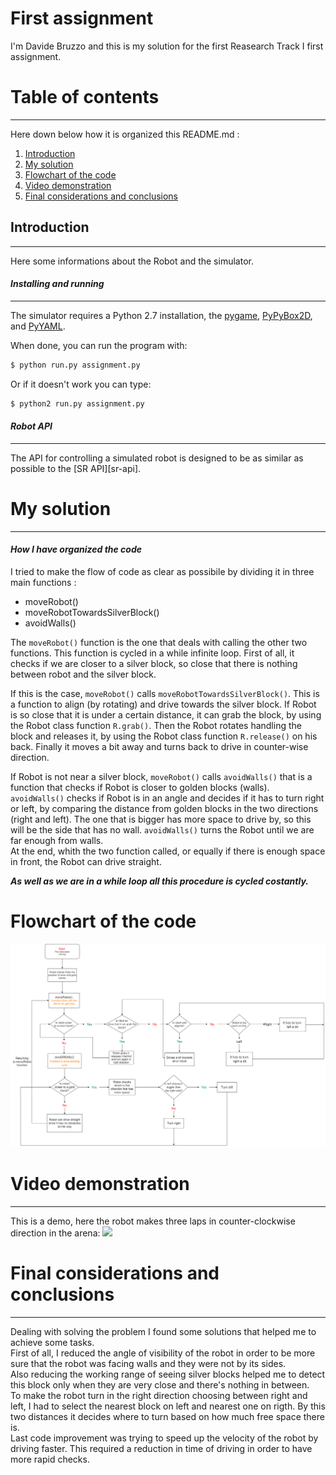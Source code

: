 First assignment
================================
I'm Davide Bruzzo and this is my solution for the first Reasearch Track I first assignment.

# Table of contents
****************************
Here down below how it is organized this README.md :

1. [Introduction](#introduction)
2. [My solution](#solution)
3. [Flowchart of the code](#flowchart)
4. [Video demonstration](#video)
5. [Final considerations and conclusions](#issues)

## Introduction <a name="introduction"></a>
-----------------------------
Here some informations about the Robot and the simulator.

#### *Installing and running* 
-----------------------------
 
The simulator requires a Python 2.7 installation, the [pygame](http://pygame.org/), [PyPyBox2D](https://pypi.python.org/pypi/pypybox2d/2.1-r331), and [PyYAML](https://pypi.python.org/pypi/PyYAML/).


When done, you can run the program with:

```bash
$ python run.py assignment.py
```
Or if it doesn't work you can type:


```bash
$ python2 run.py assignment.py
```
#### *Robot API*
---------

The API for controlling a simulated robot is designed to be as similar as possible to the [SR API][sr-api].

# My solution <a name="solution"></a>
------------------------------------------------

#### *How I have organized the code* 

I tried to make the flow of code as clear as possibile by dividing it in three main functions :

- moveRobot()
- moveRobotTowardsSilverBlock()
- avoidWalls()

The ```moveRobot()``` function is the one that deals with calling the other two functions. This function is cycled in a while infinite loop. 
First of all, it checks if we are closer to a silver block, so close that there is nothing between robot and the silver block.

If this is the case, ```moveRobot()``` calls ```moveRobotTowardsSilverBlock()```. This is a function to align (by rotating) and drive towards the silver block. If Robot is so close that it is under a certain distance, it can grab the block, by using the Robot class function ```R.grab()```. Then the Robot rotates handling the block and releases it, by using the Robot class function ```R.release()``` on his back. Finally it moves a bit away and turns back to drive in counter-wise direction.  

If Robot is not near a silver block,  ```moveRobot()``` calls ```avoidWalls()``` that is a function that checks if Robot is closer to golden blocks (walls). ```avoidWalls()``` checks if Robot is in an angle and decides if it has to turn right or left, by comparing the distance from golden blocks in the two directions (right and left). The one that is bigger has more space to drive by, so this will be the side that has no wall.  ```avoidWalls()``` turns the Robot until we are far enough from walls.  
At the end, whith the two function called, or equally if there is enough space in front, the Robot can drive straight.  

***As well as we are in a while loop all this procedure is cycled costantly.***

# Flowchart of the code <a name="flowchart"></a>

<p align="center">
<img src="https://github.com/davidebruzzo/ResTrack/blob/main/Flowchart.drawio.png" width="900" />
<p>

 # Video demonstration <a name="video"></a>
------------------------------------------------  
 This is a demo, here the robot makes three laps in counter-clockwise direction in the arena:
 [![](https://img.youtube.com/vi/wOrfuieJfaU/0.jpg)](https://www.youtube.com/watch?v=wOrfuieJfaU)
 
 # Final considerations and conclusions <a name="issues"></a>
------------------------------------------------

 Dealing with solving the problem I found some solutions that helped me to achieve some tasks.  
 First of all, I reduced the angle of visibility of the robot in order to be more sure that the robot was facing walls and they were not by its sides.  
 Also reducing the working range of seeing silver blocks helped me to detect this block only when they are very close and there's nothing in between.  
 To make the robot turn in the right direction choosing between right and left, I had to select the nearest block on left and nearest one on rigth. By this two distances it decides where to turn based on how much free space there is.  
 Last code improvement was trying to speed up the velocity of the robot by driving faster. This required a reduction in time of driving in order to have more rapid checks.
 
 
